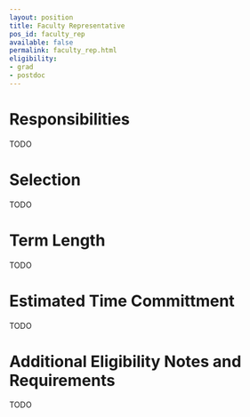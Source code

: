 ```yaml
---
layout: position
title: Faculty Representative
pos_id: faculty_rep
available: false
permalink: faculty_rep.html
eligibility:
- grad
- postdoc
---
```


# Responsibilities
TODO

# Selection
TODO

# Term Length
TODO

# Estimated Time Committment
TODO

# Additional Eligibility Notes and Requirements
TODO
